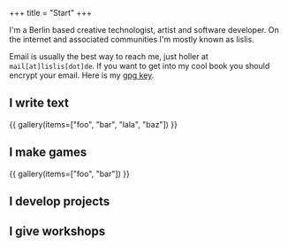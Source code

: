 +++
title = "Start"
+++

I'm a Berlin based creative technologist, artist and software developer. On the internet and associated communities I'm mostly known as lislis.

Email is usually the best way to reach me, just holler at `mail[at]lislis[dot]de`. If you want to get into my cool book you should encrypt your email. Here is my [gpg key](https://pgp.mit.edu/pks/lookup?op=get&search=0x53dcb8642d183a51).

## I write text

{{ gallery(items=["foo", "bar", "lala", "baz"]) }}


## I make games

{{ gallery(items=["foo", "bar"]) }}

## I develop projects


## I give workshops

